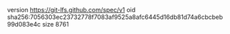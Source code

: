 version https://git-lfs.github.com/spec/v1
oid sha256:7056303ec23732778f7083af9525a8afc6445d16db81d74a6cbcbeb99d083e4c
size 8761
